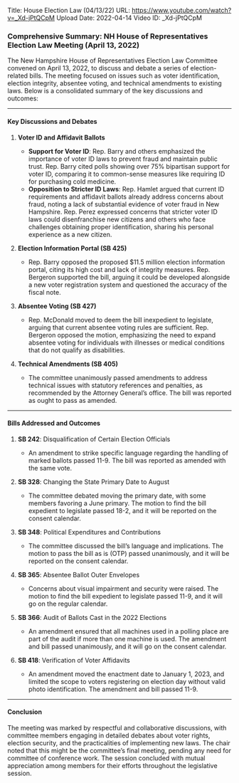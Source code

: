Title: House Election Law (04/13/22)
URL: https://www.youtube.com/watch?v=_Xd-jPtQCpM
Upload Date: 2022-04-14
Video ID: _Xd-jPtQCpM

### Comprehensive Summary: NH House of Representatives Election Law Meeting (April 13, 2022)

The New Hampshire House of Representatives Election Law Committee convened on April 13, 2022, to discuss and debate a series of election-related bills. The meeting focused on issues such as voter identification, election integrity, absentee voting, and technical amendments to existing laws. Below is a consolidated summary of the key discussions and outcomes:

---

#### **Key Discussions and Debates**

1. **Voter ID and Affidavit Ballots**  
   - **Support for Voter ID**: Rep. Barry and others emphasized the importance of voter ID laws to prevent fraud and maintain public trust. Rep. Barry cited polls showing over 75% bipartisan support for voter ID, comparing it to common-sense measures like requiring ID for purchasing cold medicine.  
   - **Opposition to Stricter ID Laws**: Rep. Hamlet argued that current ID requirements and affidavit ballots already address concerns about fraud, noting a lack of substantial evidence of voter fraud in New Hampshire. Rep. Perez expressed concerns that stricter voter ID laws could disenfranchise new citizens and others who face challenges obtaining proper identification, sharing his personal experience as a new citizen.

2. **Election Information Portal (SB 425)**  
   - Rep. Barry opposed the proposed $11.5 million election information portal, citing its high cost and lack of integrity measures. Rep. Bergeron supported the bill, arguing it could be developed alongside a new voter registration system and questioned the accuracy of the fiscal note.

3. **Absentee Voting (SB 427)**  
   - Rep. McDonald moved to deem the bill inexpedient to legislate, arguing that current absentee voting rules are sufficient. Rep. Bergeron opposed the motion, emphasizing the need to expand absentee voting for individuals with illnesses or medical conditions that do not qualify as disabilities.

4. **Technical Amendments (SB 405)**  
   - The committee unanimously passed amendments to address technical issues with statutory references and penalties, as recommended by the Attorney General’s office. The bill was reported as ought to pass as amended.

---

#### **Bills Addressed and Outcomes**

1. **SB 242**: Disqualification of Certain Election Officials  
   - An amendment to strike specific language regarding the handling of marked ballots passed 11-9. The bill was reported as amended with the same vote.

2. **SB 328**: Changing the State Primary Date to August  
   - The committee debated moving the primary date, with some members favoring a June primary. The motion to find the bill expedient to legislate passed 18-2, and it will be reported on the consent calendar.

3. **SB 348**: Political Expenditures and Contributions  
   - The committee discussed the bill’s language and implications. The motion to pass the bill as is (OTP) passed unanimously, and it will be reported on the consent calendar.

4. **SB 365**: Absentee Ballot Outer Envelopes  
   - Concerns about visual impairment and security were raised. The motion to find the bill expedient to legislate passed 11-9, and it will go on the regular calendar.

5. **SB 366**: Audit of Ballots Cast in the 2022 Elections  
   - An amendment ensured that all machines used in a polling place are part of the audit if more than one machine is used. The amendment and bill passed unanimously, and it will go on the consent calendar.

6. **SB 418**: Verification of Voter Affidavits  
   - An amendment moved the enactment date to January 1, 2023, and limited the scope to voters registering on election day without valid photo identification. The amendment and bill passed 11-9.

---

#### **Conclusion**

The meeting was marked by respectful and collaborative discussions, with committee members engaging in detailed debates about voter rights, election security, and the practicalities of implementing new laws. The chair noted that this might be the committee’s final meeting, pending any need for committee of conference work. The session concluded with mutual appreciation among members for their efforts throughout the legislative session.